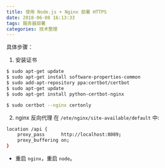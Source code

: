 ```yaml
---
title: 使用 Node.js + Nginx 部署 HTTPS
date: 2018-06-08 16:13:33
tags: 服务器部署
categories: 技术整理
---
```


具体步骤：

1. 安装证书
```bash
$ sudo apt-get update
$ sudo apt-get install software-properties-common
$ sudo add-apt-repository ppa:certbot/certbot
$ sudo apt-get update
$ sudo apt-get install python-certbot-nginx 

$ sudo certbot --nginx certonly
```


2. nginx 反向代理
在 `/ete/nginx/site-available/default` 中:
```bash
location /api {
	proxy_pass      http://localhost:8089;
	proxy_buffering on;
}
```

* 重启 `nginx`，重启 `node`。
